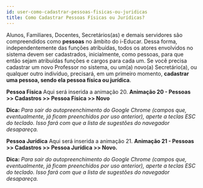 ```yaml
---
id: user-como-cadastrar-pessoas-fisicas-ou-juridicas
title: Como Cadastrar Pessoas Físicas ou Jurídicas?
---
```


Alunos, Familiares, Docentes, Secretários(as) e demais servidores são compreendidos como **pessoas** no âmbito do i-Educar. Dessa forma, independentemente das funções atribuídas, todos os atores envolvidos no sistema devem ser cadastrados, inicialmente, como pessoas, para que então sejam atribuídas funções e cargos para cada um. Se você precisa cadastrar um novo Professor no sistema, ou um(a) novo(a) Secretário(a), ou qualquer outro indivíduo, precisará, em um primeiro momento, **cadastrar uma pessoa, sendo ela pessoa física ou jurídica**.

**Pessoa Física**
Aqui será inserida a animação 20.
**Animação 20 - Pessoas >> Cadastros >> Pessoa Física >> Novo**

**Dica:** *Para sair do autopreenchimento do Google Chrome (campos que, eventualmente, já ficam preenchidos por uso anterior), aperte a teclas ESC do teclado. Isso fará com que a lista 
de sugestões do navegador desapareça.*

**Pessoa Jurídica**
Aqui será inserida a animação 21.
**Animação 21 - Pessoas >> Cadastros >> Pessoa Jurídica >> Novo.**


**Dica:** *Para sair do autopreenchimento do Google Chrome (campos que, eventualmente, já ficam preenchidos por uso anterior), aperte a teclas ESC do teclado. Isso fará com que a lista de sugestões do navegador desapareça.*

